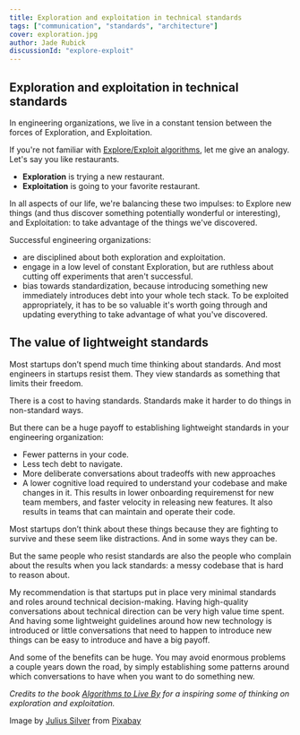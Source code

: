 ```yaml
---
title: Exploration and exploitation in technical standards
tags: ["communication", "standards", "architecture"]
cover: exploration.jpg
author: Jade Rubick
discussionId: "explore-exploit"
---
```


<re-img src="exploration.jpg"></re-img>

## Exploration and exploitation in technical standards

In engineering organizations, we live in a constant tension between the forces of Exploration, and Exploitation.

If you're not familiar with [Explore/Exploit algorithms](https://en.wikipedia.org/wiki/Multi-armed_bandit), let me give an analogy. Let's say you like restaurants. 
* **Exploration** is trying a new restaurant. 
* **Exploitation** is going to your favorite restaurant. 

In all aspects of our life, we're balancing these two impulses: to Explore new things (and thus discover something potentially wonderful or interesting), and Exploitation: to take advantage of the things we've discovered.

Successful engineering organizations:
* are disciplined about both exploration and exploitation. 
* engage in a low level of constant Exploration, but are ruthless about cutting off experiments that aren't successful. 
* bias towards standardization, because introducing something new immediately introduces debt into your whole tech stack. To be exploited appropriately, it has to be so valuable it's worth going through and updating everything to take advantage of what you've discovered.

## The value of lightweight standards

Most startups don’t spend much time thinking about standards. And most engineers in startups resist them. They view standards as something that limits their freedom. 

There is a cost to having standards. Standards make it harder to do things in non-standard ways. 

But there can be a huge payoff to establishing lightweight standards in your engineering organization:

*   Fewer patterns in your code.
*   Less tech debt to navigate. 
*   More deliberate conversations about tradeoffs with new approaches
*   A lower cognitive load required to understand your codebase and make changes in it. This results in lower onboarding requiremenst for new team members, and faster velocity in releasing new features. It also results in teams that can maintain and operate their code.

Most startups don’t think about these things because they are fighting to survive and these seem like distractions. And in some ways they can be. 

But the same people who resist standards are also the people who complain about the results when you lack standards: a messy codebase that is hard to reason about. 

My recommendation is that startups put in place very minimal standards and roles around technical decision-making. Having high-quality conversations about technical direction can be very high value time spent. And having some lightweight guidelines around how new technology is introduced or little conversations that need to happen to introduce new things can be easy to introduce and have a big payoff.

And some of the benefits can be huge. You may avoid enormous problems a couple years down the road, by simply establishing some patterns around which conversations to have when you want to do something new. 


_Credits to the book [Algorithms to Live By](https://algorithmstoliveby.com) for a inspiring some of thinking on exploration and exploitation._

Image by [Julius Silver](https://pixabay.com/users/julius_silver-4371822/) from [Pixabay](https://pixabay.com/)
